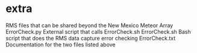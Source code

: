 # extra
RMS files that can be shared beyond the New Mexico Meteor Array
ErrorCheck.py	External script that calls ErrorCheck.sh
ErrorCheck.sh	Bash script that does the RMS data capture error checking
ErrorCheck.txt	Documentation for the two files listed above 
